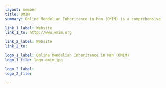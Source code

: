 ```yaml
---
layout: member
title: OMIM
summary: Online Mendelian Inheritance in Man (OMIM) is a comprehensive, authoritative compendium of human genes and genetic phenotypes that is freely available and updated daily.

link_1_label: Website
link_1_to: http://www.omim.org

link_2_label: Website
link_2_to:

logo_1_label: Online Mendelian Inheritance in Man (OMIM)
logo_1_file: logo-omim.jpg

logo_2_label:
logo_2_file:

---
```

